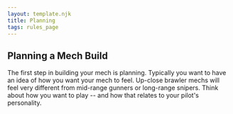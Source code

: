 ```yaml
---
layout: template.njk
title: Planning
tags: rules_page
---
```

## Planning a Mech Build
The first step in building your mech is planning. Typically you want to have an 
idea of how you want your mech to feel. Up-close brawler mechs will feel very 
different from mid-range gunners or long-range snipers. Think about how you want 
to play -- and how that relates to your pilot's personality.
<!-- TODO: Go over basic planning steps & link to selecting components page -->